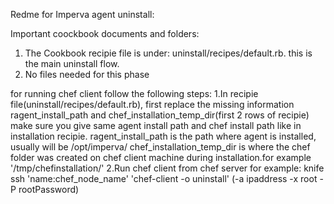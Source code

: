 Redme for Imperva agent uninstall:

Important coockbook documents and folders:

1. The Cookbook recipie file is under: uninstall/recipes/default.rb. this is the main uninstall flow.
2. No files needed for this phase

for running chef client follow the following steps:
1.In recipie file(uninstall/recipes/default.rb), first replace the missing information ragent_install_path and chef_installation_temp_dir(first 2 rows of recipie)
  make sure you give same agent install path and chef install path like in installation recipie.
  ragent_install_path is the path where agent is installed, usually will be /opt/imperva/
  chef_installation_temp_dir is where the chef folder was created on chef client machine during installation.for example '/tmp/chefinstallation/'
2.Run chef client from chef server for example:
  knife ssh 'name:chef_node_name' 'chef-client -o uninstall' (-a ipaddress  -x root -P rootPassword)
          
